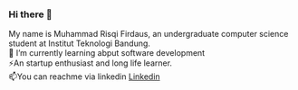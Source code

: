 ### Hi there 👋
My name is Muhammad Risqi Firdaus, an undergraduate computer science student at Institut Teknologi Bandung.
<br>🔭 I’m currently learning abput software development <br>
⚡An startup enthusiast and long life learner.
<br>📫You can reachme via linkedin [Linkedin](https://www.linkedin.com/in/mrfirdauss/)
<!--
**mrfirdauss-20/mrfirdauss-20** is a ✨ _special_ ✨ repository because its `README.md` (this file) appears on your GitHub profile.

Here are some ideas to get you started

<!--- 🌱 I’m currently learning ...
- 👯 I’m looking to collaborate on ...
- 🤔 I’m looking for help with ...
- 💬 Ask me about ...
- 📫 How to reach me: ...
- 😄 Pronouns: ...
- ⚡ Fun fact: ...
-->
